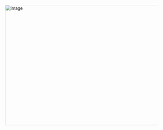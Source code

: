 <img width="578" height="398" alt="image" src="https://github.com/user-attachments/assets/31182c37-6668-49d7-8e5f-2880db51d817" />
